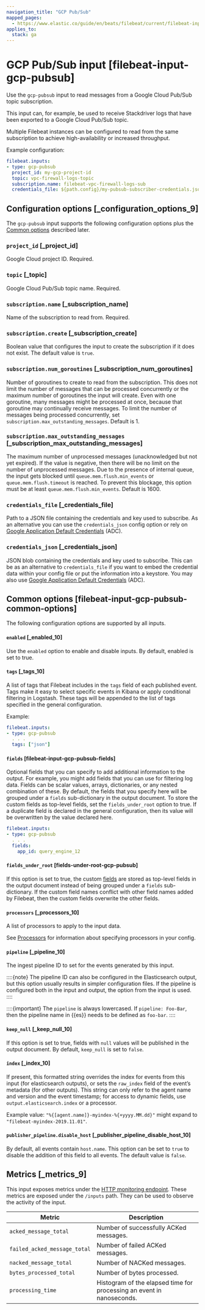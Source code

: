 ```yaml
---
navigation_title: "GCP Pub/Sub"
mapped_pages:
  - https://www.elastic.co/guide/en/beats/filebeat/current/filebeat-input-gcp-pubsub.html
applies_to:
  stack: ga
---
```


# GCP Pub/Sub input [filebeat-input-gcp-pubsub]


Use the `gcp-pubsub` input to read messages from a Google Cloud Pub/Sub topic subscription.

This input can, for example, be used to receive Stackdriver logs that have been exported to a Google Cloud Pub/Sub topic.

Multiple Filebeat instances can be configured to read from the same subscription to achieve high-availability or increased throughput.

Example configuration:

```yaml
filebeat.inputs:
- type: gcp-pubsub
  project_id: my-gcp-project-id
  topic: vpc-firewall-logs-topic
  subscription.name: filebeat-vpc-firewall-logs-sub
  credentials_file: ${path.config}/my-pubsub-subscriber-credentials.json
```

## Configuration options [_configuration_options_9]

The `gcp-pubsub` input supports the following configuration options plus the [Common options](#filebeat-input-gcp-pubsub-common-options) described later.


### `project_id` [_project_id]

Google Cloud project ID. Required.


### `topic` [_topic]

Google Cloud Pub/Sub topic name. Required.


### `subscription.name` [_subscription_name]

Name of the subscription to read from. Required.


### `subscription.create` [_subscription_create]

Boolean value that configures the input to create the subscription if it does not exist. The default value is `true`.


### `subscription.num_goroutines` [_subscription_num_goroutines]

Number of goroutines to create to read from the subscription. This does not limit the number of messages that can be processed concurrently or the maximum number of goroutines the input will create. Even with one goroutine, many messages might be processed at once, because that goroutine may continually receive messages. To limit the number of messages being processed concurrently, set `subscription.max_outstanding_messages`. Default is 1.


### `subscription.max_outstanding_messages` [_subscription_max_outstanding_messages]

The maximum number of unprocessed messages (unacknowledged but not yet expired). If the value is negative, then there will be no limit on the number of unprocessed messages. Due to the presence of internal queue, the input gets blocked until `queue.mem.flush.min_events` or `queue.mem.flush.timeout` is reached. To prevent this blockage, this option must be at least `queue.mem.flush.min_events`. Default is 1600.


### `credentials_file` [_credentials_file]

Path to a JSON file containing the credentials and key used to subscribe. As an alternative you can use the `credentials_json` config option or rely on [Google Application Default Credentials](https://cloud.google.com/docs/authentication/production) (ADC).


### `credentials_json` [_credentials_json]

JSON blob containing the credentials and key used to subscribe. This can be as an alternative to `credentials_file` if you want to embed the credential data within your config file or put the information into a keystore. You may also use [Google Application Default Credentials](https://cloud.google.com/docs/authentication/production) (ADC).


## Common options [filebeat-input-gcp-pubsub-common-options]

The following configuration options are supported by all inputs.


#### `enabled` [_enabled_10]

Use the `enabled` option to enable and disable inputs. By default, enabled is set to true.


#### `tags` [_tags_10]

A list of tags that Filebeat includes in the `tags` field of each published event. Tags make it easy to select specific events in Kibana or apply conditional filtering in Logstash. These tags will be appended to the list of tags specified in the general configuration.

Example:

```yaml
filebeat.inputs:
- type: gcp-pubsub
  . . .
  tags: ["json"]
```


#### `fields` [filebeat-input-gcp-pubsub-fields]

Optional fields that you can specify to add additional information to the output. For example, you might add fields that you can use for filtering log data. Fields can be scalar values, arrays, dictionaries, or any nested combination of these. By default, the fields that you specify here will be grouped under a `fields` sub-dictionary in the output document. To store the custom fields as top-level fields, set the `fields_under_root` option to true. If a duplicate field is declared in the general configuration, then its value will be overwritten by the value declared here.

```yaml
filebeat.inputs:
- type: gcp-pubsub
  . . .
  fields:
    app_id: query_engine_12
```


#### `fields_under_root` [fields-under-root-gcp-pubsub]

If this option is set to true, the custom [fields](#filebeat-input-gcp-pubsub-fields) are stored as top-level fields in the output document instead of being grouped under a `fields` sub-dictionary. If the custom field names conflict with other field names added by Filebeat, then the custom fields overwrite the other fields.


#### `processors` [_processors_10]

A list of processors to apply to the input data.

See [Processors](/reference/filebeat/filtering-enhancing-data.md) for information about specifying processors in your config.


#### `pipeline` [_pipeline_10]

The ingest pipeline ID to set for the events generated by this input.

::::{note}
The pipeline ID can also be configured in the Elasticsearch output, but this option usually results in simpler configuration files. If the pipeline is configured both in the input and output, the option from the input is used.
::::


::::{important}
The `pipeline` is always lowercased. If `pipeline: Foo-Bar`, then the pipeline name in {{es}} needs to be defined as `foo-bar`.
::::



#### `keep_null` [_keep_null_10]

If this option is set to true, fields with `null` values will be published in the output document. By default, `keep_null` is set to `false`.


#### `index` [_index_10]

If present, this formatted string overrides the index for events from this input (for elasticsearch outputs), or sets the `raw_index` field of the event’s metadata (for other outputs). This string can only refer to the agent name and version and the event timestamp; for access to dynamic fields, use `output.elasticsearch.index` or a processor.

Example value: `"%{[agent.name]}-myindex-%{+yyyy.MM.dd}"` might expand to `"filebeat-myindex-2019.11.01"`.


#### `publisher_pipeline.disable_host` [_publisher_pipeline_disable_host_10]

By default, all events contain `host.name`. This option can be set to `true` to disable the addition of this field to all events. The default value is `false`.


## Metrics [_metrics_9]

This input exposes metrics under the [HTTP monitoring endpoint](/reference/filebeat/http-endpoint.md). These metrics are exposed under the `/inputs` path. They can be used to observe the activity of the input.

| Metric | Description |
| --- | --- |
| `acked_message_total` | Number of successfully ACKed messages. |
| `failed_acked_message_total` | Number of failed ACKed messages. |
| `nacked_message_total` | Number of NACKed messages. |
| `bytes_processed_total` | Number of bytes processed. |
| `processing_time` | Histogram of the elapsed time for processing an event in nanoseconds. |



